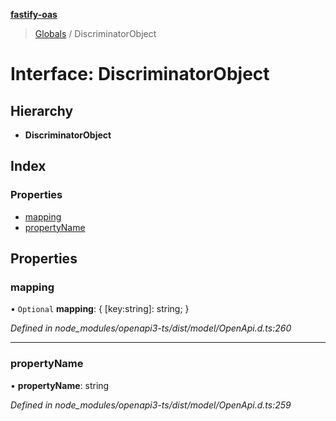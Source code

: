 **[fastify-oas](../README.md)**

> [Globals](../README.md) / DiscriminatorObject

# Interface: DiscriminatorObject

## Hierarchy

- **DiscriminatorObject**

## Index

### Properties

- [mapping](discriminatorobject.md#mapping)
- [propertyName](discriminatorobject.md#propertyname)

## Properties

### mapping

• `Optional` **mapping**: { [key:string]: string; }

_Defined in node_modules/openapi3-ts/dist/model/OpenApi.d.ts:260_

---

### propertyName

• **propertyName**: string

_Defined in node_modules/openapi3-ts/dist/model/OpenApi.d.ts:259_
